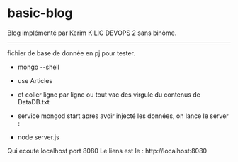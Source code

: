 # basic-blog


Blog implémenté par Kerim KILIC DEVOPS 2 sans binôme.

_______________________

fichier de base de donnée en pj pour tester.

- mongo --shell
- use Articles
- et coller ligne par ligne ou tout vac des virgule du contenus de DataDB.txt 

- service mongod start
 apres avoir injecté les données, on lance le server : 
 
 - node server.js 
 
Qui ecoute localhost port 8080
Le liens est le :  http://localhost:8080



